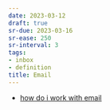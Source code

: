 ```yaml
---
date: 2023-03-12
draft: true
sr-due: 2023-03-16
sr-ease: 250
sr-interval: 3
tags:
- inbox
- definition
title: Email
---
```



- [how do i work with email](./how%20do%20i%20work%20with%20email.md)